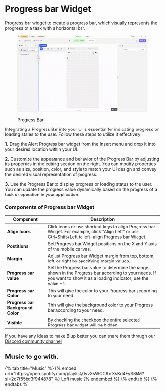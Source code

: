 # Progress bar Widget

Progress bar widget to create a progress bar, which visually represents the progress of a task with a horizontal bar.

<figure><img src="../../../.gitbook/assets/progress-bar.gif" alt="Progress Bar"><figcaption><p>Progress Bar</p></figcaption></figure>

Integrating a Progress Bar into your UI is essential for indicating progress or loading states to the user. Follow these steps to utilize it effectively:

**1.** Drag the Alert Progress bar widget from the Insert menu and drop it into your desired location within your UI.

**2.** Customize the appearance and behavior of the Progress Bar by adjusting its properties in the editing section on the right. You can modify properties such as size, position, color, and style to match your UI design and convey the desired visual representation of progress.

**3.** Use the Progress Bar to display progress or loading status to the user. You can update the progress value dynamically based on the progress of a task or operation in your application.

### Components of Progress bar Widget

<table>
  <thead>
    <tr>
      <th>Component</th>
      <th>Description</th>
    </tr>
  </thead>
  <tbody>
    <tr>
      <td><strong>Align Icons</strong></td>
      <td>Click icons or use shortcut keys to align  Progress bar Widget. For example, click "Align Left" or use Ctrl+Shift+Left to left-align  Progress bar Widget.</td>
    </tr>
    <tr>
      <td><strong>Postitions</strong></td>
      <td>Set Progress bar Widget positions on the X and Y axis of the mobile canvas.</td>
    </tr>
    <tr>
      <td><strong>Margin</strong></td>
      <td>Adjust Progress bar Widget margin from top, bottom, left, or right by specifying margin values.</td>
    </tr>
    <tr>
      <td><strong>Progress bar value</strong></td>
      <td>Set the Progress bar value to determine the range shown in the Progress bar according to your needs. If you want to show it as a loading indicator, use the value -1.</td>
    </tr> <tr>
      <td><strong>Progress bar Color</strong></td>
      <td>This will give the color to your Progress bar according to your need.</td>
    </tr> <tr>
      <td><strong>Progress bar Background Color</strong></td>
      <td>This will give the background color to your Progress bar according to your need.</td>
    </tr>
    <tr>
      <td><strong>Visible</strong></td>
      <td>By checking the checkbox the entire selected Progress bar widget will be hidden.</td>
    </tr>
  </tbody>
</table>

If you have any ideas to make Blup better you can share them through our [Discord community channel ](https://discord.com/channels/940632966093234176/965313562425823303)

## Music to go with.
 
<div class="container">
  {% tab title="Music" %}
  {% embed url="https://open.spotify.com/playlist/0vvXsWCC9xrXsKd4FyS8kM?si=2c7f55bd3f944878" %}
  Lofi music
  {% endembed %}
  {% endtab %}
  {% endtabs %}
</div>